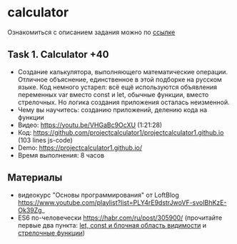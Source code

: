 # calculator

Ознакомиться с описанием задания можно по [ссылке](introduction.md) 

## Task 1. Calculator +40

- Создание калькулятора, выполняющего математические операции. Отличное объяснение, единственное в этой подборке на русском языке. Код немного устарел: всё ещё используются объявления переменных var вместо const и let, обычные функции, вместо стрелочных. Но логика создания приложения осталась неизменной. 
- Чему вы научитесь: созданию приложений, делению кода на функции
- Видео: https://youtu.be/VHGaBc9OcXU (1:21:28)
- Код: https://github.com/projectcalculator1/projectcalculator1.github.io (103 lines js-code)
- Demo: https://projectcalculator1.github.io/
- Время выполнения: 8 часов

## Материалы

- видеокурс "Основы программирования" от LoftBlog https://www.youtube.com/playlist?list=PLY4rE9dstrJwoVF-svoIBhKzE-Ok39Zg_
- ES6 по-человечески https://habr.com/ru/post/305900/ (прочитайте первые два пункта: [let, const и блочная область видимости](https://habr.com/ru/post/305900/#1) и [стрелочные функции](https://habr.com/ru/post/305900/#2))